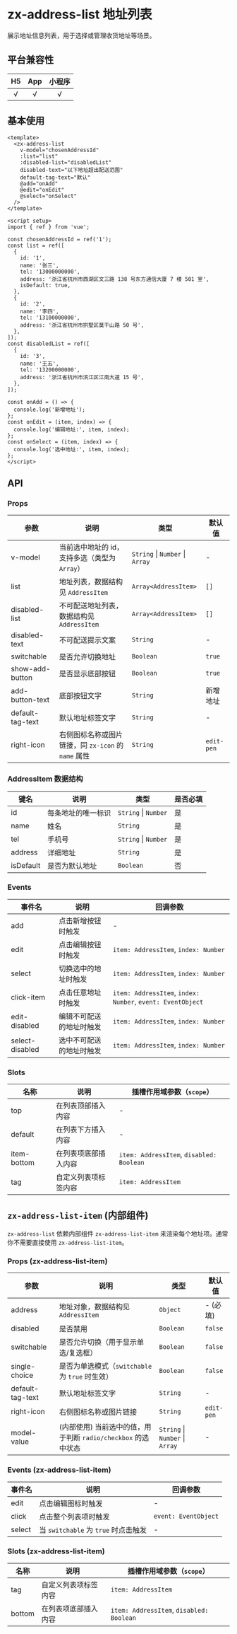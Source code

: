 # zx-address-list 地址列表

展示地址信息列表，用于选择或管理收货地址等场景。

## 平台兼容性

| H5  | App | 小程序 |
| :-: | :-: | :----: |
| √   | √   |   √    |

## 基本使用

```vue
<template>
  <zx-address-list
    v-model="chosenAddressId"
    :list="list"
    :disabled-list="disabledList"
    disabled-text="以下地址超出配送范围"
    default-tag-text="默认"
    @add="onAdd"
    @edit="onEdit"
    @select="onSelect"
  />
</template>

<script setup>
import { ref } from 'vue';

const chosenAddressId = ref('1');
const list = ref([
  {
    id: '1',
    name: '张三',
    tel: '13000000000',
    address: '浙江省杭州市西湖区文三路 138 号东方通信大厦 7 楼 501 室',
    isDefault: true,
  },
  {
    id: '2',
    name: '李四',
    tel: '13100000000',
    address: '浙江省杭州市拱墅区莫干山路 50 号',
  },
]);
const disabledList = ref([
  {
    id: '3',
    name: '王五',
    tel: '13200000000',
    address: '浙江省杭州市滨江区江南大道 15 号',
  },
]);

const onAdd = () => {
  console.log('新增地址');
};
const onEdit = (item, index) => {
  console.log('编辑地址:', item, index);
};
const onSelect = (item, index) => {
  console.log('选中地址:', item, index);
};
</script>
```

## API

### Props

| 参数             | 说明                                                       | 类型                           | 默认值   |
| ---------------- | ---------------------------------------------------------- | ------------------------------ | -------- |
| v-model          | 当前选中地址的 id，支持多选（类型为 `Array`）                | `String` \| `Number` \| `Array`  | -        |
| list             | 地址列表，数据结构见 `AddressItem`                           | `Array<AddressItem>`           | `[]`     |
| disabled-list    | 不可配送地址列表，数据结构见 `AddressItem`                   | `Array<AddressItem>`           | `[]`     |
| disabled-text    | 不可配送提示文案                                             | `String`                       | -        |
| switchable       | 是否允许切换地址                                             | `Boolean`                      | `true`   |
| show-add-button  | 是否显示底部按钮                                             | `Boolean`                      | `true`   |
| add-button-text  | 底部按钮文字                                                 | `String`                       | 新增地址 |
| default-tag-text | 默认地址标签文字                                             | `String`                       | -        |
| right-icon       | 右侧图标名称或图片链接，同 `zx-icon` 的 `name` 属性          | `String`                       | `edit-pen` |

### AddressItem 数据结构

| 键名      | 说明             | 类型              | 是否必填 |
| --------- | ---------------- | ----------------- | -------- |
| id        | 每条地址的唯一标识 | `String` \| `Number` | 是       |
| name      | 姓名             | `String`          | 是       |
| tel       | 手机号           | `String` \| `Number` | 是       |
| address   | 详细地址         | `String`          | 是       |
| isDefault | 是否为默认地址   | `Boolean`         | 否       |

### Events

| 事件名          | 说明                       | 回调参数                                  |
| --------------- | -------------------------- | ----------------------------------------- |
| add             | 点击新增按钮时触发         | -                                         |
| edit            | 点击编辑按钮时触发         | `item: AddressItem`, `index: Number`      |
| select          | 切换选中的地址时触发       | `item: AddressItem`, `index: Number`      |
| click-item      | 点击任意地址时触发         | `item: AddressItem`, `index: Number`, `event: EventObject` |
| edit-disabled   | 编辑不可配送的地址时触发   | `item: AddressItem`, `index: Number`      |
| select-disabled | 选中不可配送的地址时触发   | `item: AddressItem`, `index: Number`      |

### Slots

| 名称        | 说明                   | 插槽作用域参数（`scope`） |
| ----------- | ---------------------- | ----------------------- |
| top         | 在列表顶部插入内容       | -                       |
| default     | 在列表下方插入内容       | -                       |
| item-bottom | 在列表项底部插入内容     | `item: AddressItem`, `disabled: Boolean` |
| tag         | 自定义列表项标签内容     | `item: AddressItem`     |

## `zx-address-list-item` (内部组件)

`zx-address-list` 依赖内部组件 `zx-address-list-item` 来渲染每个地址项。通常你不需要直接使用 `zx-address-list-item`。

### Props (zx-address-list-item)

| 参数             | 说明                                                       | 类型                           | 默认值   |
| ---------------- | ---------------------------------------------------------- | ------------------------------ | -------- |
| address          | 地址对象，数据结构见 `AddressItem`                           | `Object`                       | - (必填) |
| disabled         | 是否禁用                                                   | `Boolean`                      | `false`  |
| switchable       | 是否允许切换（用于显示单选/复选框）                        | `Boolean`                      | `false`  |
| single-choice    | 是否为单选模式（`switchable` 为 `true` 时生效）             | `Boolean`                      | `false`  |
| default-tag-text | 默认地址标签文字                                             | `String`                       | -        |
| right-icon       | 右侧图标名称或图片链接                                       | `String`                       | `edit-pen` |
| model-value      | (内部使用) 当前选中的值，用于判断 `radio/checkbox` 的选中状态 | `String` \| `Number` \| `Array`  | -        |

### Events (zx-address-list-item)

| 事件名 | 说明                               | 回调参数         |
| ------ | ---------------------------------- | ---------------- |
| edit   | 点击编辑图标时触发                 | -                |
| click  | 点击整个列表项时触发               | `event: EventObject` |
| select | 当 `switchable` 为 `true` 时点击触发 | -                |

### Slots (zx-address-list-item)

| 名称    | 说明                   | 插槽作用域参数（`scope`） |
| ------- | ---------------------- | ----------------------- |
| tag     | 自定义列表项标签内容     | `item: AddressItem`     |
| bottom  | 在列表项底部插入内容     | `item: AddressItem`, `disabled: Boolean` |